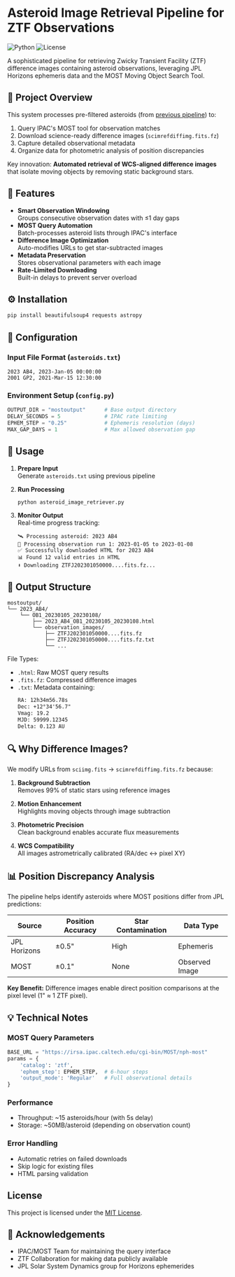 # Asteroid Image Retrieval Pipeline for ZTF Observations

![Python](https://img.shields.io/badge/Python-3.8%2B-blue)
![License](https://img.shields.io/badge/License-MIT-green)

A sophisticated pipeline for retrieving Zwicky Transient Facility (ZTF) difference images containing asteroid observations, leveraging JPL Horizons ephemeris data and the MOST Moving Object Search Tool.

## 📌 Project Overview

This system processes pre-filtered asteroids (from [previous pipeline](https://github.com/your-username/previous-repo)) to:
1. Query IPAC's MOST tool for observation matches
2. Download science-ready difference images (`scimrefdiffimg.fits.fz`)
3. Capture detailed observational metadata
4. Organize data for photometric analysis of position discrepancies

Key innovation: **Automated retrieval of WCS-aligned difference images** that isolate moving objects by removing static background stars.

## 🚀 Features

- **Smart Observation Windowing**  
  Groups consecutive observation dates with ≤1 day gaps
- **MOST Query Automation**  
  Batch-processes asteroid lists through IPAC's interface
- **Difference Image Optimization**  
  Auto-modifies URLs to get star-subtracted images
- **Metadata Preservation**  
  Stores observational parameters with each image
- **Rate-Limited Downloading**  
  Built-in delays to prevent server overload

## ⚙️ Installation

```bash
pip install beautifulsoup4 requests astropy
```

## 🔧 Configuration

### Input File Format (`asteroids.txt`)
```csv
2023 AB4, 2023-Jan-05 00:00:00
2001 GP2, 2021-Mar-15 12:30:00
```

### Environment Setup (`config.py`)
```python
OUTPUT_DIR = "mostoutput"      # Base output directory
DELAY_SECONDS = 5              # IPAC rate limiting
EPHEM_STEP = "0.25"            # Ephemeris resolution (days)
MAX_GAP_DAYS = 1               # Max allowed observation gap
```

## 🏃 Usage

1. **Prepare Input**  
   Generate `asteroids.txt` using previous pipeline

2. **Run Processing**  
   ```python
   python asteroid_image_retriever.py
   ```

3. **Monitor Output**  
   Real-time progress tracking:
   ```
   🛰️ Processing asteroid: 2023 AB4
   📅 Processing observation run 1: 2023-01-05 to 2023-01-08
   ✅ Successfully downloaded HTML for 2023 AB4
   📊 Found 12 valid entries in HTML
   ⬇️ Downloading ZTFJ202301050000....fits.fz...
   ```

## 📂 Output Structure

```
mostoutput/
└── 2023_AB4/
    └── OB1_20230105_20230108/
        ├── 2023_AB4_OB1_20230105_20230108.html
        └── observation_images/
            ├── ZTFJ202301050000....fits.fz
            ├── ZTFJ202301050000....fits.fz.txt
            └── ... 
```

File Types:
- `.html`: Raw MOST query results
- `.fits.fz`: Compressed difference images
- `.txt`: Metadata containing:
  ```txt
  RA: 12h34m56.78s
  Dec: +12°34'56.7"
  Vmag: 19.2
  MJD: 59999.12345
  Delta: 0.123 AU
  ```

## 🔍 Why Difference Images?

We modify URLs from `sciimg.fits` → `scimrefdiffimg.fits.fz` because:

1. **Background Subtraction**  
   Removes 99% of static stars using reference images

2. **Motion Enhancement**  
   Highlights moving objects through image subtraction

3. **Photometric Precision**  
   Clean background enables accurate flux measurements

4. **WCS Compatibility**  
   All images astrometrically calibrated (RA/dec ↔ pixel XY)

## 📊 Position Discrepancy Analysis

The pipeline helps identify asteroids where MOST positions differ from JPL predictions:

| Source       | Position Accuracy | Star Contamination | Data Type       |
|--------------|-------------------|--------------------|-----------------|
| JPL Horizons | ±0.5"             | High               | Ephemeris       |
| MOST         | ±0.1"             | None               | Observed Image  |

**Key Benefit:** Difference images enable direct position comparisons at the pixel level (1" ≈ 1 ZTF pixel).

## 💡 Technical Notes

### MOST Query Parameters
```python
BASE_URL = "https://irsa.ipac.caltech.edu/cgi-bin/MOST/nph-most"
params = {
    'catalog': 'ztf',
    'ephem_step': EPHEM_STEP,  # 6-hour steps
    'output_mode': 'Regular'   # Full observational details
}
```

### Performance
- Throughput: ~15 asteroids/hour (with 5s delay)
- Storage: ~50MB/asteroid (depending on observation count)

### Error Handling
- Automatic retries on failed downloads
- Skip logic for existing files
- HTML parsing validation

## License  
This project is licensed under the [MIT License](../LICENSE.md).

## 🙏 Acknowledgements

- IPAC/MOST Team for maintaining the query interface
- ZTF Collaboration for making data publicly available
- JPL Solar System Dynamics group for Horizons ephemerides